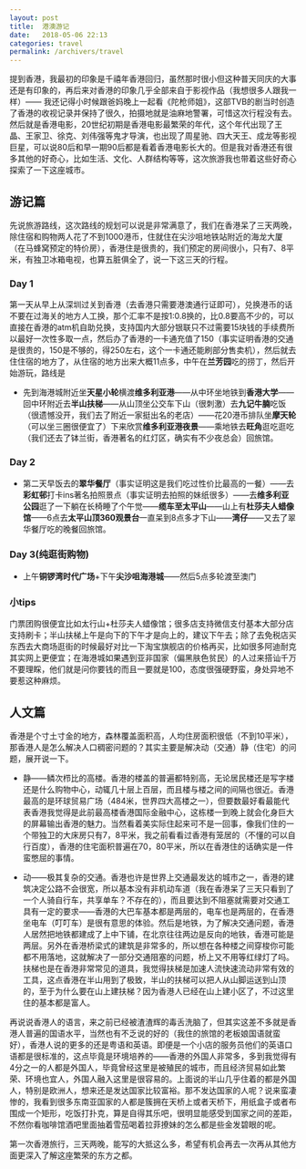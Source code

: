 ```yaml
---
layout: post
title:  港澳游记
date:   2018-05-06 22:13    
categories: travel
permalink: /archivers/travel
---
```

提到香港，我最初的印象是千禧年香港回归，虽然那时很小但这种普天同庆的大事还是有印象的，再后来对香港的印象几乎全部来自于影视作品（我想很多人跟我一样）—— 我还记得小时候跟爸妈晚上一起看《陀枪师姐》，这部TVB的剧当时创造了香港的收视记录并保持了很久，拍摄地就是油麻地警署，可惜这次行程没有去。然后就是香港电影，20世纪初期是香港电影最繁荣的年代，这个年代出现了王晶、王家卫、徐克、刘伟强等鬼才导演，也出现了周星驰、四大天王、成龙等影视巨星，可以说80后和早一期90后都是看着香港电影长大的。但是我对香港还有很多其他的好奇心，比如生活、文化、人群结构等等，这次旅游我也带着这些好奇心探索了一下这座城市。
## 游记篇
先说旅游路线，这次路线的规划可以说是非常满意了，我们在香港呆了三天两晚，除住宿和购物两人花了不到1000港币，住就住在尖沙咀地铁站附近的海龙大厦（在马蜂窝预定的特价房），香港住是很贵的，我们预定的房间很小，只有7、8平米，有独卫冰箱电视，也算五脏俱全了，说一下这三天的行程。  

### Day 1 
第一天从早上从深圳过关到香港（去香港只需要港澳通行证即可），兑换港币的话不要在过海关的地方人工换，那个汇率不是按1:0.8换的，比0.8要高不少的，可以直接在香港的atm机自助兑换，支持国内大部分银联只不过需要15块钱的手续费所以最好一次性多取一点，然后办了香港的一卡通充值了150（事实证明香港的交通是很贵的，150是不够的，得250左右，这个一卡通还能刷部分售卖机），然后就去住住宿的地方了，从住宿的地方出来大概11点多，中午在**兰芳园**吃的捞丁，然后开始游玩，路线是
 
-  先到海港城附近坐**天星小轮**横渡**维多利亚港**——从中环坐地铁到**香港大学**——回中环附近去**半山扶梯**——从山顶坐公交车下山（很刺激）去**九记牛腩**吃饭（很遗憾没开，我们去了附近一家挺出名的老店）——花20港币排队坐**摩天轮**（可以坐三圈很便宜了）下来欣赏**维多利亚港夜景**——乘地铁去**旺角**逛吃逛吃（我们还去了钵兰街，香港著名的红灯区，确实有不少夜总会）回旅馆。 

### Day 2     

- 第二天早饭去的**翠华餐厅**（事实证明这是我们吃过性价比最高的一餐）——去**彩虹邨**打卡ins著名拍照景点（事实证明去拍照的妹纸很多）——去**维多利亚公园**逛了一下躺在长椅睡了个午觉——**缆车至太平山**——山上有**杜莎夫人蜡像馆**——6点去**太平山顶360观景台**一直呆到8点多才下山——**湾仔**——又去了翠华餐厅吃的晚餐回旅馆。

### Day 3(纯逛街购物)

- 上午**铜锣湾时代广场**+下午**尖沙咀海港城**——然后5点多轮渡至澳门

### 小tips
门票团购很便宜比如太行山+杜莎夫人蜡像馆；很多店支持微信支付基本大部分店支持刷卡；半山扶梯上午是向下的下午才是向上的，建议下午去；除了去免税店买东西去大商场逛街的时候最好对比一下淘宝旗舰店的价格再买，比如很多阿迪耐克其实网上更便宜；在海港城如果遇到亚非国家（偏黑肤色贫民）的人过来搭讪千万不要理睬，他们就是问你要钱的而且一要就是100，态度很强硬野蛮，身处异地不要惹这种麻烦。

## 人文篇
香港是个寸土寸金的地方，森林覆盖面积高，人均住房面积很低（不到10平米），那香港人是怎么解决人口稠密问题的？其实主要是解决动（交通）静（住宅）的问题，展开说一下。    

- 静——鳞次栉比的高楼。香港的楼盖的普遍都特别高，无论居民楼还是写字楼还是什么购物中心，动辄几十层上百层，而且楼与楼之间的间隔也很近。香港最高的是环球贸易广场（484米，世界四大高楼之一），但要数最好看最能代表香港我觉得是此前最高楼香港国际金融中心，这栋楼一到晚上就会化身巨大的屏幕输出香港的魅力。当然看着美实际住起来可不是一回事，像我们住的一个带独卫的大床房只有7，8平米，我之前看看过香港有笼居的（不懂的可以自行百度），香港的住宅面积普遍在70，80平米，所以在香港住的话确实是一件蛮憋屈的事情。

- 动——极其复杂的交通。香港也许是世界上交通最发达的城市之一，香港的建筑决定公路不会很宽，所以基本没有非机动车道（我在香港呆了三天只看到了一个人骑自行车，共享单车？不存在的），而且要达到不阻塞就需要对交通工具有一定的要求——香港的大巴车基本都是两层的，电车也是两层的，在香港坐电车（叮叮车）是很有意思的体验。然后是地铁，为了解决交通问题，香港人居然把地铁都建成了上中下铺，在北京往往两边是反向的地铁，香港可能是两层。另外在香港桥梁式的建筑是非常多的，所以想在各种楼之间穿梭你可能都不用落地，这就解决了一部分交通阻塞的问题，桥上又不用等红绿灯了吗。扶梯也是在香港非常常见的道具，我觉得扶梯是加速人流快速流动非常有效的工具，这点香港在半山用到了极致，半山的扶梯可以把人从山脚运送到山顶的，至于为什么要在山上建扶梯？因为香港人已经在山上建小区了，不过这里住的基本都是富人。

再说说香港人的语言，来之前已经被渣渣辉的毒舌洗脑了，但其实这差不多就是香港人普遍的国语水平，当然也有不乏说的好的（我住的旅馆的老板娘国语就蛮好），香港人说的更多的还是粤语和英语。即便是一个小店的服务员他们的英语口语都是很标准的，这点毕竟是环境培养的——香港的外国人非常多，多到我觉得有4分之一的人都是外国人，毕竟曾经这里是被殖民的城市，而且经济贸易如此繁荣、环境也宜人，外国人融入这里是很容易的。上面说的半山几乎住着的都是外国人，特别是欧洲人，想来还是发达国家比较富裕。那不发达国家的人呢？说来蛮凄惨的，我看到很多东南亚国家的人都是簇拥在天桥上或者天桥下，用纸盒子或者布围成一个矩形，吃饭打扑克，算是自得其乐吧，很明显能感受到国家之间的差距，不然你看咖啡馆酒吧里面抽着雪茄喝着拉菲撩妹的怎么都是些金发碧眼的呢。

第一次香港旅行，三天两晚，能写的大抵这么多，希望有机会再去一次再从其他方面更深入了解这座繁荣的东方之都。

